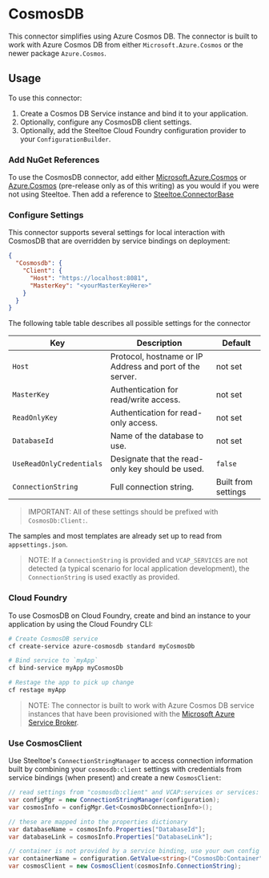 # CosmosDB

This connector simplifies using Azure Cosmos DB. The connector is built to work with Azure Cosmos DB from either `Microsoft.Azure.Cosmos` or the newer package `Azure.Cosmos`.

## Usage

To use this connector:

1. Create a Cosmos DB Service instance and bind it to your application.
1. Optionally, configure any CosmosDB client settings.
1. Optionally, add the Steeltoe Cloud Foundry configuration provider to your `ConfigurationBuilder`.

### Add NuGet References

To use the CosmosDB connector, add either [Microsoft.Azure.Cosmos](https://www.nuget.org/packages/Microsoft.Azure.Cosmos) or [Azure.Cosmos](https://www.nuget.org/packages/Azure.Cosmos/) (pre-release only as of this writing) as you would if you were not using Steeltoe. Then add a reference to [Steeltoe.ConnectorBase](https://www.nuget.org/packages/Steeltoe.ConnectorBase)

### Configure Settings

This connector supports several settings for local interaction with CosmosDB that are overridden by service bindings on deployment:

```json
{
  "Cosmosdb": {
    "Client": {
      "Host": "https://localhost:8081",
      "MasterKey": "<yourMasterKeyHere>"
    }
  }
}
```

The following table table describes all possible settings for the connector

| Key | Description | Default |
| --- | --- | --- |
| `Host` | Protocol, hostname or IP Address and port of the server. | not set |
| `MasterKey` | Authentication for read/write access. | not set |
| `ReadOnlyKey` | Authentication for read-only access. | not set |
| `DatabaseId` | Name of the database to use. | not set |
| `UseReadOnlyCredentials` | Designate that the read-only key should be used. | `false` |
| `ConnectionString` | Full connection string. | Built from settings |

>IMPORTANT: All of these settings should be prefixed with `CosmosDb:Client:`.

The samples and most templates are already set up to read from `appsettings.json`.

>NOTE: If a `ConnectionString` is provided and `VCAP_SERVICES` are not detected (a typical scenario for local application development), the `ConnectionString` is used exactly as provided.

### Cloud Foundry

To use CosmosDB on Cloud Foundry, create and bind an instance to your application by using the Cloud Foundry CLI:

```bash
# Create CosmosDB service
cf create-service azure-cosmosdb standard myCosmosDb

# Bind service to `myApp`
cf bind-service myApp myCosmosDb

# Restage the app to pick up change
cf restage myApp
```

>NOTE: The connector is built to work with Azure Cosmos DB service instances that have been provisioned with the [Microsoft Azure Service Broker](https://docs.pivotal.io/partners/azure-sb/index.html).

### Use CosmosClient

Use Steeltoe's `ConnectionStringManager` to access connection information built by combining your `cosmosdb:client` settings with credentials from service bindings (when present) and create a new `CosmosClient`:

```csharp
// read settings from "cosmosdb:client" and VCAP:services or services:
var configMgr = new ConnectionStringManager(configuration);
var cosmosInfo = configMgr.Get<CosmosDbConnectionInfo>();

// these are mapped into the properties dictionary
var databaseName = cosmosInfo.Properties["DatabaseId"];
var databaseLink = cosmosInfo.Properties["DatabaseLink"];

// container is not provided by a service binding, use your own config value to store it:
var containerName = configuration.GetValue<string>("CosmosDb:Container");
var cosmosClient = new CosmosClient(cosmosInfo.ConnectionString);
```
